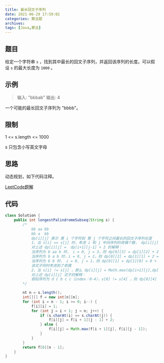 ```yaml
---
title: 最长回文子序列
date: 2021-06-29 17:59:02
categories: 算法题
archives:
tags: [Java,算法]
---
```


## 题目

给定一个字符串 `s` ，找到其中最长的回文子序列，并返回该序列的长度。可以假设 `s` 的最大长度为 `1000` 。

## 示例

> 输入: "bbbab"
> 输出: 4

一个可能的最长回文子序列为 "bbbb"。

<!--more-->

## 限制

1 <= s.length <= 1000

s 只包含小写英文字母

## 思路

动态规划，如下代码注释。

[LeetCode题解](https://leetcode-cn.com/problems/longest-palindromic-subsequence/solution/zi-xu-lie-wen-ti-tong-yong-si-lu-zui-chang-hui-wen/)

## 代码

```java
class Solution {
    public int longestPalindromeSubseq(String s) {
        /*
            bb aa bb
            bb a  bb
            dp[i][j] 表示 第 i 个字符到 第 j 个字符之间最长的回文子序列长度
            1、当 s[i] == s[j] 时，考虑 i 和 j 中间序列的奇偶个数， dp[i][j] = dp[i+1][j-1] + 2
            对上述 dp[i][j] =  dp[i+1][j-1] + 2 的解释：
            当序列为 b aa b 时， i = 0, j = 3，则 dp[0][3] = dp[1][2] + 2 = 4
            当序列为 b a b 时，i = 0, j = 2，则 dp[0][2] = dp[1][1] + 2 = 3 
            当序列为 b b 时， i = 0, j = 1，则 dp[0][1] = dp[1][0] = 0 + 2 = 2 (dp[1][0] 默认值为 0)
            该式子同时考虑到了奇偶
            2、当 s[i] != s[j] ，那么 dp[i][j] = Math.max(dp[i+1][j],dp[i][j-1])
            对上述 dp[i][j] 式子的解释：
            假如序列为 d c b c c（index：0-4），s[0] != s[4] ，则 dp[0][4] = Math.max(dp[0][3],dp[1,4]) = Math.max(2,3) = 3
        */

        nt n = s.length();
        int[][] f = new int[n][n];
        for (int i = n - 1; i >= 0; i--) {
            f[i][i] = 1;
            for (int j = i + 1; j < n; j++) {
                if (s.charAt(i) == s.charAt(j)) {
                    f[i][j] = f[i + 1][j - 1] + 2;
                } else {
                    f[i][j] = Math.max(f[i + 1][j], f[i][j - 1]);
                }
            }
        }
        return f[0][n - 1];
    }
}
```

